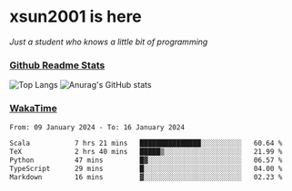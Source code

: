 # xsun2001 is here

*Just a student who knows a little bit of programming*

### [Github Readme Stats](https://github.com/anuraghazra/github-readme-stats)

![Top Langs](https://github-readme-stats.vercel.app/api/top-langs/?username=xsun2001&layout=compact&theme=radical) ![Anurag's GitHub stats](https://github-readme-stats.vercel.app/api?username=xsun2001&show_icons=true&theme=radical)

### [WakaTime](https://wakatime.com)

<!--START_SECTION:waka-->

```txt
From: 09 January 2024 - To: 16 January 2024

Scala           7 hrs 21 mins   ███████████████░░░░░░░░░░   60.64 %
TeX             2 hrs 40 mins   █████▒░░░░░░░░░░░░░░░░░░░   21.99 %
Python          47 mins         █▓░░░░░░░░░░░░░░░░░░░░░░░   06.57 %
TypeScript      29 mins         █░░░░░░░░░░░░░░░░░░░░░░░░   04.00 %
Markdown        16 mins         ▓░░░░░░░░░░░░░░░░░░░░░░░░   02.23 %
```

<!--END_SECTION:waka-->
